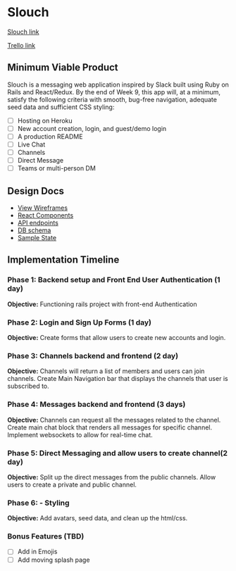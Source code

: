 # Slouch

[Slouch link][heroku]

[Trello link][trello]

[heroku]: http://www.herokuapp.com
[trello]: https://trello.com/b/RFTgmfpn/slouch

## Minimum Viable Product

Slouch is a messaging web application inspired by Slack built using Ruby on Rails
and React/Redux. By the end of Week 9, this app will, at a minimum, satisfy the
following criteria with smooth, bug-free navigation, adequate seed data and
sufficient CSS styling:

- [ ] Hosting on Heroku
- [ ] New account creation, login, and guest/demo login
- [ ] A production README
- [ ] Live Chat
- [ ] Channels
- [ ] Direct Message
- [ ] Teams or multi-person DM

## Design Docs
* [View Wireframes][wireframes]
* [React Components][components]
* [API endpoints][api-endpoints]
* [DB schema][schema]
* [Sample State][sample-state]

[wireframes]: docs/wireframes
[components]: docs/component-hierarchy.md
[sample-state]: docs/sample-state.md
[api-endpoints]: docs/api-endpoints.md
[schema]: docs/schema.md

## Implementation Timeline

### Phase 1: Backend setup and Front End User Authentication (1 day)

**Objective:** Functioning rails project with front-end Authentication

### Phase 2: Login and Sign Up Forms (1 day)

**Objective:** Create forms that allow users to create new accounts and login.

### Phase 3: Channels backend and frontend (2 day)

**Objective:** Channels will return a list of members and users can join channels. Create Main Navigation bar that displays the channels that user is subscribed to.

### Phase 4: Messages backend and frontend (3 days)

**Objective:** Channels can request all the messages related to the channel. Create main chat block that renders all messages for specific channel. Implement websockets to allow for real-time chat.

### Phase 5: Direct Messaging and allow users to create channel(2 day)

**Objective:** Split up the direct messages from the public channels. Allow users to create a private and public channel.

### Phase 6: - Styling

**Objective:** Add avatars, seed data, and clean up the html/css.

### Bonus Features (TBD)
- [ ] Add in Emojis
- [ ] Add moving splash page
